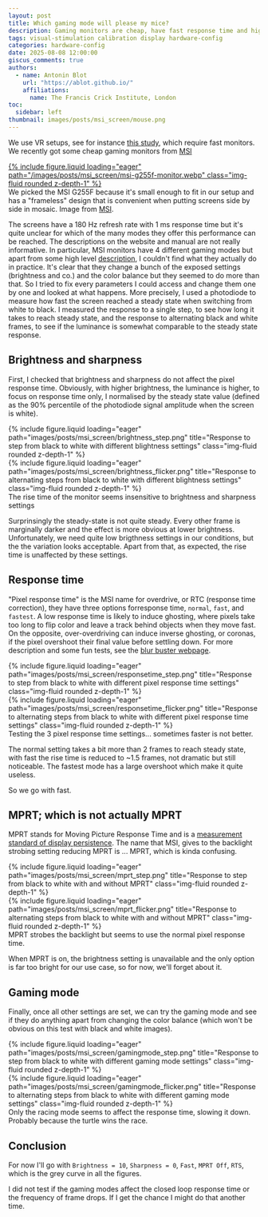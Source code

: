 ```yaml
---
layout: post
title: Which gaming mode will please my mice?
description: Gaming monitors are cheap, have fast response time and high refresh rate. They come with plenty of fancy gaming modes which are not well described. What are they and which one should I use for visual stimulation?
tags: visual-stimulation calibration display hardware-config
categories: hardware-config
date: 2025-08-08 12:00:00
giscus_comments: true
authors:
  - name: Antonin Blot
    url: "https://ablot.github.io/"
    affiliations:
      name: The Francis Crick Institute, London
toc:
  sidebar: left
thumbnail: images/posts/msi_screen/mouse.png
---
```


We use VR setups, see for instance [this study](https://www.biorxiv.org/content/10.1101/2024.09.27.615442v1.abstract), which require fast monitors. We recently got some cheap gaming monitors from [MSI](https://www.msi.com/Monitor/G255F)

<div class="row mt-3">
    <div class="col-sm mt-3 mt-md-0">
        <a href="https://www.msi.com/Monitor/G255F" rel="external nofollow noopener" target="_blank">
            {% include figure.liquid loading="eager" path="/images/posts/msi_screen/msi-g255f-monitor.webp" class="img-fluid rounded z-depth-1" %}
        </a>
    </div>
</div>
<div class="figure-caption">
    We picked the MSI G255F because it's small enough to fit in our setup and has a "frameless" design that is convenient when
    putting screens side by side in mosaic. Image from <a href="https://www.msi.com/Monitor/G255F" rel="external nofollow noopener" target="_blank">MSI</a>.
</div>

The screens have a 180 Hz refresh rate with 1 ms response time but it's quite unclear
for which of the many modes they offer this performance can be reached. The descriptions
on the website and manual are not really informative. In particular, MSI monitors have 4
different gaming modes but apart from some high level [description](https://www.msi.com/blog/the-amazing-display-mode-of-msi-gaming-monitor),
I couldn't find what they actually do in practice. It's clear that they change a bunch
of the exposed settings (brightness and co.) and the color balance but they seemed to do
more than that. So I tried to fix every parameters I could access and change them one by
one and looked at what happens. More precisely, I used a photodiode to measure
how fast the screen reached a steady state when switching from white to black. I
measured the response to a single step, to see how long it takes to reach steady state,
and the response to alternating black and white frames, to see if the luminance is
somewhat comparable to the steady state response.

## Brightness and sharpness

First, I checked that brightness and sharpness do not affect the pixel response
time. Obviously, with higher brightness, the luminance is higher, to focus on response
time only, I normalised by the steady state value (defined as the 90% percentile of
the photodiode signal amplitude when the screen is white).

<div class="row">
    <div class="col-sm mt-6 mt-md-0">
        {% include figure.liquid loading="eager" path="images/posts/msi_screen/brightness_step.png" title="Response to step from black to white with different blightness settings" class="img-fluid rounded z-depth-1" %}
    </div>
    <div class="col-sm mt-6 mt-md-0">
        {% include figure.liquid loading="eager" path="images/posts/msi_screen/brightness_flicker.png" title="Response to alternating steps from black to white with different blightness settings" class="img-fluid rounded z-depth-1" %}
    </div>
</div>
<div class="figure-caption">
    The rise time of the monitor seems insensitive to brightness and sharpness settings
</div>

Surprinsingly the steady-state is not quite steady. Every other frame is marginally
darker and the effect is more obvious at lower brightness. Unfortunately, we need quite
low brigthness settings in our conditions, but the the variation looks acceptable. Apart
from that, as expected, the rise time is unaffected by these settings.

## Response time

"Pixel response time" is the MSI name for overdrive, or RTC (response time correction),
they have three options forresponse time, `normal`, `fast`, and `fastest`. A low response
time is likely to induce ghosting, where pixels take too long to flip color and leave a
track behind objects when they move fast. On the opposite, over-overdriving can
induce inverse ghosting, or coronas, if the pixel overshoot their final value before
settling down. For more description and some fun tests, see the [blur buster webpage](https://blurbusters.com/faq/lcd-overdrive-artifacts/).

<div class="row">
    <div class="col-sm mt-6 mt-md-0">
        {% include figure.liquid loading="eager" path="images/posts/msi_screen/responsetime_step.png" title="Response to step from black to white with different pixel response time settings" class="img-fluid rounded z-depth-1" %}
    </div>
    <div class="col-sm mt-6 mt-md-0">
        {% include figure.liquid loading="eager" path="images/posts/msi_screen/responsetime_flicker.png" title="Response to alternating steps from black to white with different pixel response time settings" class="img-fluid rounded z-depth-1" %}
    </div>
</div>
<div class="figure-caption">
    Testing the 3 pixel response time settings... sometimes faster is not better.
</div>

The normal setting takes a bit more than 2 frames to reach steady state, with fast
the rise time is reduced to ~1.5 frames, not dramatic but still noticeable. The fastest
mode has a large overshoot which make it quite useless.

So we go with fast.

## MPRT; which is not actually MPRT

MPRT stands for Moving Picture Response Time and is a [measurement standard of display
persistence](https://blurbusters.com/gtg-versus-mprt-frequently-asked-questions-about-display-pixel-response/).
The name that MSI, gives to the backlight strobing setting reducing MPRT is ... MPRT,
which is kinda confusing.

<div class="row">
    <div class="col-sm mt-6 mt-md-0">
        {% include figure.liquid loading="eager" path="images/posts/msi_screen/mprt_step.png" title="Response to step from black to white with and without MPRT" class="img-fluid rounded z-depth-1" %}
    </div>
    <div class="col-sm mt-6 mt-md-0">
        {% include figure.liquid loading="eager" path="images/posts/msi_screen/mprt_flicker.png" title="Response to alternating steps from black to white with and without MPRT" class="img-fluid rounded z-depth-1" %}
    </div>
</div>
<div class="figure-caption">
    MPRT strobes the backlight but seems to use the normal pixel response time.
</div>

When MPRT is on, the brightness setting is unavailable and the only option is far too
bright for our use case, so for now, we'll forget about it.

## Gaming mode

Finally, once all other settings are set, we can try the gaming mode and see if they
do anything apart from changing the color balance (which won't be obvious on this test
with black and white images).

<div class="row">
    <div class="col-sm mt-6 mt-md-0">
        {% include figure.liquid loading="eager" path="images/posts/msi_screen/gamingmode_step.png" title="Response to step from black to white with different gaming mode settings" class="img-fluid rounded z-depth-1" %}
    </div>
    <div class="col-sm mt-6 mt-md-0">
        {% include figure.liquid loading="eager" path="images/posts/msi_screen/gamingmode_flicker.png" title="Response to alternating steps from black to white with different gaming mode settings" class="img-fluid rounded z-depth-1" %}
    </div>
</div>
<div class="figure-caption">
    Only the racing mode seems to affect the response time, slowing it down. Probably 
    because the turtle wins the race.
</div>

## Conclusion

For now I'll go with `Brightness = 10`, `Sharpness = 0`, `Fast`, `MPRT Off`, `RTS`, which
is the grey curve in all the figures.

I did not test if the gaming modes affect the closed loop response time or the frequency
of frame drops. If I get the chance I might do that another time.
